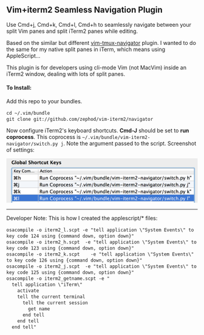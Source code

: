 ## Vim+iterm2 Seamless Navigation Plugin

Use Cmd+j, Cmd+k, Cmd+l, Cmd+h to seamlessly navigate between your split Vim panes and split iTerm2 panes while editing.

Based on the similar but different [vim-tmux-navigator](https://github.com/christoomey/vim-tmux-navigator) plugin. I wanted to do the same for my native split panes in iTerm, which means using AppleScript...

This plugin is for developers using cli-mode Vim (not MacVim) inside an iTerm2 window, dealing with lots of split panes.

#### To Install:

Add this repo to your bundles.

    cd ~/.vim/bundle
    git clone git://github.com/zephod/vim-iterm2/navigator

Now configure iTerm2's keyboard shortcuts. **Cmd-J** should be set to **run coprocess**. This coprocess is `~/.vim/bundle/vim-iterm2-navigator/switch.py j`. Note the argument passed to the script.  Screenshot of settings:

![iterm2 config keys](iterm2_options.png)

---

Developer Note: This is how I created the applescript/\* files:

    osacompile -o iterm2_l.scpt -e "tell application \"System Events\" to key code 124 using {command down, option down}"
    osacompile -o iterm2_h.scpt  -e "tell application \"System Events\" to key code 123 using {command down, option down}"
    osacompile -o iterm2_k.scpt    -e "tell application \"System Events\" to key code 126 using {command down, option down}"
    osacompile -o iterm2_j.scpt  -e "tell application \"System Events\" to key code 125 using {command down, option down}"
    osacompile -o iterm2_getname.scpt -e "
      tell application \"iTerm\"
        activate
        tell the current terminal
          tell the current session
            get name 
          end tell
        end tell
      end tell"

